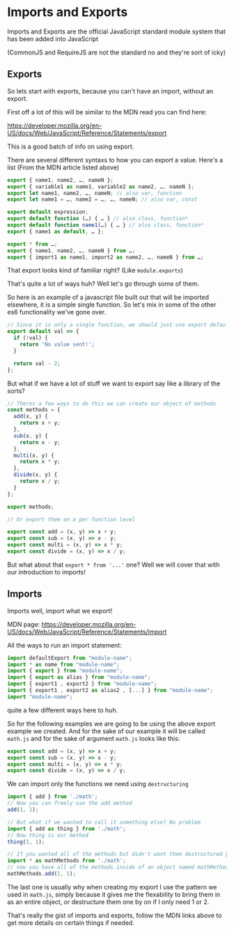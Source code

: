 # Imports and Exports

Imports and Exports are the official JavaScript standard module system that has been added into JavaScript

(CommonJS and RequireJS are not the standard no and they're sort of icky)

## Exports

So lets start with exports, because you can't have an import, without an export.

First off a lot of this will be similar to the MDN read you can find here:

https://developer.mozilla.org/en-US/docs/Web/JavaScript/Reference/Statements/export

This is a good batch of info on using export.

There are several different syntaxs to how you can export a value. Here's a list (From the MDN article listed above)

```js
export { name1, name2, …, nameN };
export { variable1 as name1, variable2 as name2, …, nameN };
export let name1, name2, …, nameN; // also var, function
export let name1 = …, name2 = …, …, nameN; // also var, const

export default expression;
export default function (…) { … } // also class, function*
export default function name1(…) { … } // also class, function*
export { name1 as default, … };

export * from …;
export { name1, name2, …, nameN } from …;
export { import1 as name1, import2 as name2, …, nameN } from …;
```

That export looks kind of familiar right? (Like `module.exports`)

That's quite a lot of ways huh? Well let's go through some of them.

So here is an example of a javascript file built out that will be imported elsewhere, it is a simple single function. So let's mix in some of the other es6 functionality we've gone over.

```js
// Since it is only a single function, we should just use export default so we can easily import it elsewhere
export default val => {
  if (!val) {
    return 'No value sent!';
  }

  return val - 2;
};
```

But what if we have a lot of stuff we want to export say like a library of the sorts?

```js
// Theres a few ways to do this we can create our object of methods
const methods = {
  add(x, y) {
    return x + y;
  },
  sub(x, y) {
    return x - y;
  },
  multi(x, y) {
    return x * y;
  },
  divide(x, y) {
    return x / y;
  }
};

export methods;

// Or export them on a per function level

export const add = (x, y) => x + y;
export const sub = (x, y) => x - y;
export const multi = (x, y) => x * y;
export const divide = (x, y) => x / y;
```

But what about that `export * from '...'` one? Well we will cover that with our introduction to imports!

## Imports

Imports well, import what we export!

MDN page: https://developer.mozilla.org/en-US/docs/Web/JavaScript/Reference/Statements/import

All the ways to run an import statement:

```js
import defaultExport from "module-name";
import * as name from "module-name";
import { export } from "module-name";
import { export as alias } from "module-name";
import { export1 , export2 } from "module-name";
import { export1 , export2 as alias2 , [...] } from "module-name";
import "module-name";
```

quite a few different ways here to huh.

So for the following examples we are going to be using the above export example we created. And for the sake of our example it will be called `math.js` and for the sake of argument `math.js` looks like this:

```js
export const add = (x, y) => x + y;
export const sub = (x, y) => x - y;
export const multi = (x, y) => x * y;
export const divide = (x, y) => x / y;
```

We can import only the functions we need using `destructuring`

```js
import { add } from './math';
// Now you can freely use the add method
add(1, 1);

// But what if we wanted to call it something else? No problem
import { add as thing } from './math';
// Now thing is our method
thing(1, 1);

// If you wanted all of the methods but didn't want them destructured you could just tell your import like so
import * as mathMethods from './math';
// now you have all of the methods inside of an object named mathMethods
mathMethods.add(1, 1);
```

The last one is usually why when creating my export I use the pattern we used in `math.js`, simply because it gives me the flexability to bring them in as an entire object, or destructure them one by on if I only need 1 or 2.

That's really the gist of imports and exports, follow the MDN links above to get more details on certain things if needed.

